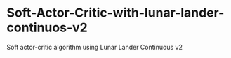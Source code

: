 # Soft-Actor-Critic-with-lunar-lander-continuos-v2
Soft actor-critic algorithm using Lunar Lander Continuous v2
